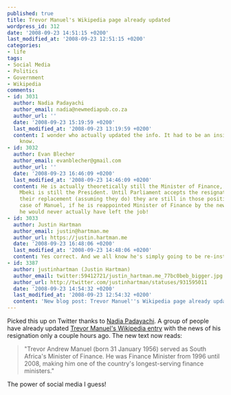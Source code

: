 ```yaml
---
published: true
title: Trevor Manuel's Wikipedia page already updated
wordpress_id: 312
date: '2008-09-23 14:51:15 +0200'
last_modified_at: '2008-09-23 12:51:15 +0200'
categories:
- life
tags:
- Social Media
- Politics
- Government
- Wikipedia
comments:
- id: 3031
  author: Nadia Padayachi
  author_email: nadia@newmediapub.co.za
  author_url: ''
  date: '2008-09-23 15:19:59 +0200'
  last_modified_at: '2008-09-23 13:19:59 +0200'
  content: I wonder who actually updated the info. It had to be an insider in the
    know.
- id: 3032
  author: Evan Blecher
  author_email: evanblecher@gmail.com
  author_url: ''
  date: '2008-09-23 16:46:09 +0200'
  last_modified_at: '2008-09-23 14:46:09 +0200'
  content: He is actually theoretically still the Minister of Finance, just like Thabo
    Mbeki is still the President. Until Parliament accepts the resignations and appoints
    their replacement (assuming they do) they are still in those positions. In the
    case of Manuel, if he is reappointed Minister of Finance by the new President
    he would never actually have left the job!
- id: 3033
  author: Justin Hartman
  author_email: justin@hartman.me
  author_url: https://justin.hartman.me
  date: '2008-09-23 16:48:06 +0200'
  last_modified_at: '2008-09-23 14:48:06 +0200'
  content: Yes correct. And we all know he's simply going to be re-instated anyway.
- id: 3387
  author: justinhartman (Justin Hartman)
  author_email: twitter:59412721/justin_hartman.me_77bc0beb_bigger.jpg
  author_url: http://twitter.com/justinhartman/statuses/931595011
  date: '2008-09-23 14:54:32 +0200'
  last_modified_at: '2008-09-23 12:54:32 +0200'
  content: 'New blog post: Trevor Manuel''s Wikipedia page already updated http://tinyurl.com/4y3ezy'
---
```

Picked this up on Twitter thanks to <a href="http://twitter.com/NadiaPadayachi/statuses/931568435">Nadia Padayachi</a>. A group of people have already updated <a href="http://en.wikipedia.org/wiki/Trevor_Manuel">Trevor Manuel's Wikipedia entry</a> with the news of his resignation only a couple hours ago.
The new text now reads:
<blockquote>"Trevor Andrew Manuel (born 31 January 1956) served as South Africa's Minister of Finance. He was Finance Minister from 1996 until 2008, making him one of the country's longest-serving finance ministers."
</blockquote>
The power of social media I guess!
